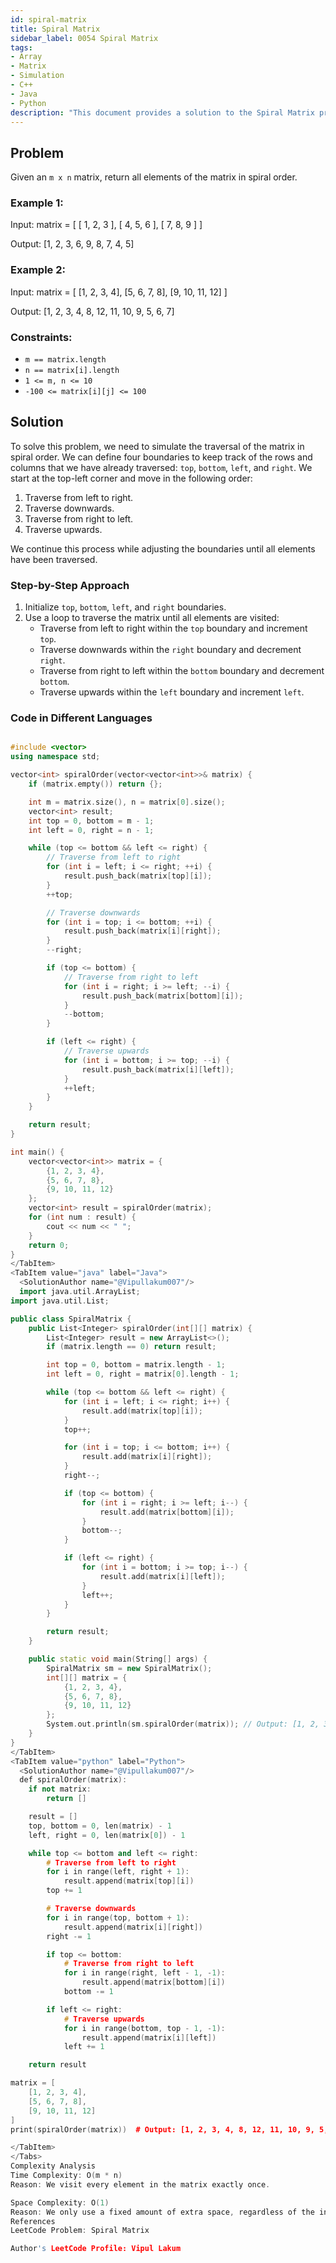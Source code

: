 ```yaml
---
id: spiral-matrix
title: Spiral Matrix
sidebar_label: 0054 Spiral Matrix
tags:
- Array
- Matrix
- Simulation
- C++
- Java
- Python
description: "This document provides a solution to the Spiral Matrix problem, where the goal is to traverse a matrix in spiral order."
---
```


## Problem

Given an `m x n` matrix, return all elements of the matrix in spiral order.

### Example 1:

Input:
matrix = [
[ 1, 2, 3 ],
[ 4, 5, 6 ],
[ 7, 8, 9 ]
]

Output:
[1, 2, 3, 6, 9, 8, 7, 4, 5]

### Example 2:

Input:
matrix = [
[1, 2, 3, 4],
[5, 6, 7, 8],
[9, 10, 11, 12]
]

Output:
[1, 2, 3, 4, 8, 12, 11, 10, 9, 5, 6, 7]

### Constraints:

- `m == matrix.length`
- `n == matrix[i].length`
- `1 <= m, n <= 10`
- `-100 <= matrix[i][j] <= 100`

## Solution

To solve this problem, we need to simulate the traversal of the matrix in spiral order. We can define four boundaries to keep track of the rows and columns that we have already traversed: `top`, `bottom`, `left`, and `right`. We start at the top-left corner and move in the following order:

1. Traverse from left to right.
2. Traverse downwards.
3. Traverse from right to left.
4. Traverse upwards.

We continue this process while adjusting the boundaries until all elements have been traversed.

### Step-by-Step Approach

1. Initialize `top`, `bottom`, `left`, and `right` boundaries.
2. Use a loop to traverse the matrix until all elements are visited:
   - Traverse from left to right within the `top` boundary and increment `top`.
   - Traverse downwards within the `right` boundary and decrement `right`.
   - Traverse from right to left within the `bottom` boundary and decrement `bottom`.
   - Traverse upwards within the `left` boundary and increment `left`.

### Code in Different Languages

<Tabs>
<TabItem value="cpp" label="C++">
  <SolutionAuthor name="@Vipullakum007"/>

```cpp

#include <vector>
using namespace std;

vector<int> spiralOrder(vector<vector<int>>& matrix) {
    if (matrix.empty()) return {};

    int m = matrix.size(), n = matrix[0].size();
    vector<int> result;
    int top = 0, bottom = m - 1;
    int left = 0, right = n - 1;

    while (top <= bottom && left <= right) {
        // Traverse from left to right
        for (int i = left; i <= right; ++i) {
            result.push_back(matrix[top][i]);
        }
        ++top;

        // Traverse downwards
        for (int i = top; i <= bottom; ++i) {
            result.push_back(matrix[i][right]);
        }
        --right;

        if (top <= bottom) {
            // Traverse from right to left
            for (int i = right; i >= left; --i) {
                result.push_back(matrix[bottom][i]);
            }
            --bottom;
        }

        if (left <= right) {
            // Traverse upwards
            for (int i = bottom; i >= top; --i) {
                result.push_back(matrix[i][left]);
            }
            ++left;
        }
    }

    return result;
}

int main() {
    vector<vector<int>> matrix = {
        {1, 2, 3, 4},
        {5, 6, 7, 8},
        {9, 10, 11, 12}
    };
    vector<int> result = spiralOrder(matrix);
    for (int num : result) {
        cout << num << " ";
    }
    return 0;
}
</TabItem>
<TabItem value="java" label="Java">
  <SolutionAuthor name="@Vipullakum007"/>
  import java.util.ArrayList;
import java.util.List;

public class SpiralMatrix {
    public List<Integer> spiralOrder(int[][] matrix) {
        List<Integer> result = new ArrayList<>();
        if (matrix.length == 0) return result;

        int top = 0, bottom = matrix.length - 1;
        int left = 0, right = matrix[0].length - 1;

        while (top <= bottom && left <= right) {
            for (int i = left; i <= right; i++) {
                result.add(matrix[top][i]);
            }
            top++;

            for (int i = top; i <= bottom; i++) {
                result.add(matrix[i][right]);
            }
            right--;

            if (top <= bottom) {
                for (int i = right; i >= left; i--) {
                    result.add(matrix[bottom][i]);
                }
                bottom--;
            }

            if (left <= right) {
                for (int i = bottom; i >= top; i--) {
                    result.add(matrix[i][left]);
                }
                left++;
            }
        }

        return result;
    }

    public static void main(String[] args) {
        SpiralMatrix sm = new SpiralMatrix();
        int[][] matrix = {
            {1, 2, 3, 4},
            {5, 6, 7, 8},
            {9, 10, 11, 12}
        };
        System.out.println(sm.spiralOrder(matrix)); // Output: [1, 2, 3, 4, 8, 12, 11, 10, 9, 5, 6, 7]
    }
}
</TabItem>
<TabItem value="python" label="Python">
  <SolutionAuthor name="@Vipullakum007"/>
  def spiralOrder(matrix):
    if not matrix:
        return []

    result = []
    top, bottom = 0, len(matrix) - 1
    left, right = 0, len(matrix[0]) - 1

    while top <= bottom and left <= right:
        # Traverse from left to right
        for i in range(left, right + 1):
            result.append(matrix[top][i])
        top += 1

        # Traverse downwards
        for i in range(top, bottom + 1):
            result.append(matrix[i][right])
        right -= 1

        if top <= bottom:
            # Traverse from right to left
            for i in range(right, left - 1, -1):
                result.append(matrix[bottom][i])
            bottom -= 1

        if left <= right:
            # Traverse upwards
            for i in range(bottom, top - 1, -1):
                result.append(matrix[i][left])
            left += 1

    return result

matrix = [
    [1, 2, 3, 4],
    [5, 6, 7, 8],
    [9, 10, 11, 12]
]
print(spiralOrder(matrix))  # Output: [1, 2, 3, 4, 8, 12, 11, 10, 9, 5, 6, 7]

</TabItem>
</Tabs>
Complexity Analysis
Time Complexity: O(m * n)
Reason: We visit every element in the matrix exactly once.

Space Complexity: O(1)
Reason: We only use a fixed amount of extra space, regardless of the input size.
References
LeetCode Problem: Spiral Matrix

Author's LeetCode Profile: Vipul Lakum
```
